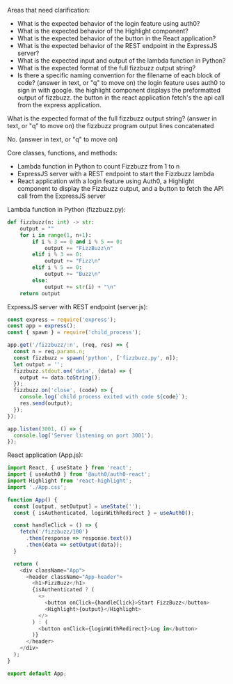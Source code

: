 Areas that need clarification:
- What is the expected behavior of the login feature using auth0?
- What is the expected behavior of the Highlight component?
- What is the expected behavior of the button in the React application?
- What is the expected behavior of the REST endpoint in the ExpressJS server?
- What is the expected input and output of the lambda function in Python?
- What is the expected format of the full fizzbuzz output string?
- Is there a specific naming convention for the filename of each block of code?
(answer in text, or "q" to move on)
the login feature uses auth0 to sign in with google. the highlight component displays the preformatted output of fizzbuzz. the button in the react application fetch's the api call from the express application.

What is the expected format of the full fizzbuzz output string?
(answer in text, or "q" to move on)
the fizzbuzz program output lines concatenated

No.
(answer in text, or "q" to move on)



Core classes, functions, and methods:
- Lambda function in Python to count Fizzbuzz from 1 to n
- ExpressJS server with a REST endpoint to start the Fizzbuzz lambda
- React application with a login feature using Auth0, a Highlight component to display the Fizzbuzz output, and a button to fetch the API call from the ExpressJS server

Lambda function in Python (fizzbuzz.py):
```python
def fizzbuzz(n: int) -> str:
    output = ""
    for i in range(1, n+1):
        if i % 3 == 0 and i % 5 == 0:
            output += "FizzBuzz\n"
        elif i % 3 == 0:
            output += "Fizz\n"
        elif i % 5 == 0:
            output += "Buzz\n"
        else:
            output += str(i) + "\n"
    return output
```

ExpressJS server with REST endpoint (server.js):
```javascript
const express = require('express');
const app = express();
const { spawn } = require('child_process');

app.get('/fizzbuzz/:n', (req, res) => {
  const n = req.params.n;
  const fizzbuzz = spawn('python', ['fizzbuzz.py', n]);
  let output = '';
  fizzbuzz.stdout.on('data', (data) => {
    output += data.toString();
  });
  fizzbuzz.on('close', (code) => {
    console.log(`child process exited with code ${code}`);
    res.send(output);
  });
});

app.listen(3001, () => {
  console.log('Server listening on port 3001');
});
```

React application (App.js):
```javascript
import React, { useState } from 'react';
import { useAuth0 } from '@auth0/auth0-react';
import Highlight from 'react-highlight';
import './App.css';

function App() {
  const [output, setOutput] = useState('');
  const { isAuthenticated, loginWithRedirect } = useAuth0();

  const handleClick = () => {
    fetch('/fizzbuzz/100')
      .then(response => response.text())
      .then(data => setOutput(data));
  }

  return (
    <div className="App">
      <header className="App-header">
        <h1>FizzBuzz</h1>
        {isAuthenticated ? (
          <>
            <button onClick={handleClick}>Start FizzBuzz</button>
            <Highlight>{output}</Highlight>
          </>
        ) : (
          <button onClick={loginWithRedirect}>Log in</button>
        )}
      </header>
    </div>
  );
}

export default App;
```
